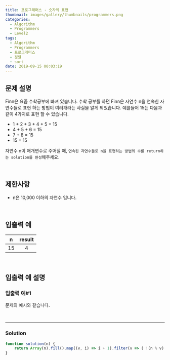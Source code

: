 ```yaml
---
title: 프로그래머스 - 숫자의 표현
thumbnail: images/gallery/thumbnails/programmers.png
categories:
  - Algorithm
  - Programmers
  - Level2
tags:
  - Algorithm
  - Programmers
  - 프로그래머스
  - 정렬
  - sort
date: 2019-09-15 00:03:19
---
```



## 문제 설명
Finn은 요즘 수학공부에 빠져 있습니다. 수학 공부를 하던 Finn은 자연수 n을 연속한 자연수들로 표현 하는 방법이 여러개라는 사실을 알게 되었습니다. 
예를들어 15는 다음과 같이 4가지로 표현 할 수 있습니다.

- 1 + 2 + 3 + 4 + 5 = 15
- 4 + 5 + 6 = 15
- 7 + 8 = 15
- 15 = 15

자연수 n이 매개변수로 주어질 때, `연속된 자연수들로 n을 표현하는 방법의 수를 return하는 solution를 완성`해주세요.

<br/>
<!-- more -->

## 제한사항
- n은 10,000 이하의 자연수 입니다.

<br/>

## 입출력 예
| n | result |
| :---: | :---: |
| 15 | 4 |

<br/>

## 입출력 예 설명

### 입출력 예#1
문제의 예시와 같습니다.

<br/>

---

### Solution
```javascript
function solution(n) {
    return Array(n).fill().map((v, i) => i + 1).filter(v => ( !(n % v) && (v % 2)) ).length;
}
```